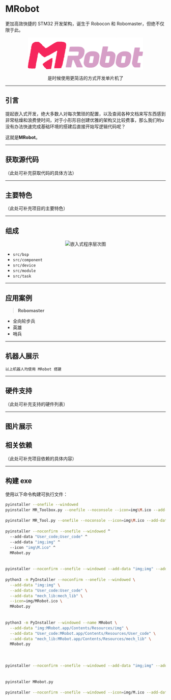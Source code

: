 # MRobot

更加高效快捷的 STM32 开发架构，诞生于 Robocon 和 Robomaster，但绝不仅限于此。

<div align="center">
  <img src="./img/MRobot.png" height="100" alt="MRobot Logo">
  <p>是时候使用更简洁的方式开发单片机了</p>
  <p>
    <!-- <img src="https://img.shields.io/github/license/xrobot-org/XRobot.svg" alt="License">
    <img src="https://img.shields.io/github/repo-size/xrobot-org/XRobot.svg" alt="Repo Size">
    <img src="https://img.shields.io/github/last-commit/xrobot-org/XRobot.svg" alt="Last Commit">
    <img src="https://img.shields.io/badge/language-c/c++-F34B7D.svg" alt="Language"> -->
  </p>
</div>

---

## 引言

提起嵌入式开发，绝大多数人对每次繁琐的配置，以及查阅各种文档来写东西感到非常枯燥和浪费使时间，对于小形形目创建优雅的架构又比较费事，那么我们哟u没有办法快速完成基础环境的搭建后直接开始写逻辑代码呢？

这就是**MRobot**。



---

## 获取源代码

（此处可补充获取代码的具体方法）

---

## 主要特色

（此处可补充项目的主要特色）

---

## 组成

<div align="center">
  <img src="./image/嵌入式程序层次图.png" alt="嵌入式程序层次图">
</div>

- `src/bsp`
- `src/component`
- `src/device`
- `src/module`
- `src/task`

---

## 应用案例

> **Robomaster**

- 全向轮步兵
- 英雄
- 哨兵

---

## 机器人展示

`以上机器人均使用 MRobot 搭建`

---

## 硬件支持

（此处可补充支持的硬件列表）

---

## 图片展示


## 相关依赖

（此处可补充项目依赖的具体内容）

---

## 构建 exe

使用以下命令构建可执行文件：

```bash
pyinstaller --onefile --windowed 
pyinstaller MR_Toolbox.py --onefile --noconsole --icon=img\M.ico --add-data "mr_tool_img\MRobot.png;mr_tool_img"

pyinstaller MR_Tool.py --onefile --noconsole --icon=img\M.ico --add-data "mr_tool_img\MRobot.png;mr_tool_img" --add-data "src;src" --add-data "User;User"

pyinstaller --noconfirm --onefile --windowed ^
  --add-data "User_code;User_code" ^
  --add-data "img;img" ^
  --icon "img\M.ico" ^
  MRobot.py


pyinstaller --noconfirm --onefile --windowed --add-data "img;img" --add-data "User_code;User_code" --add-data "mech_lib;mech_lib" --icon=img/MRobot.ico MRobot.py

python3 -m PyInstaller --noconfirm --onefile --windowed \
  --add-data "img:img" \
  --add-data "User_code:User_code" \
  --add-data "mech_lib:mech_lib" \
  --icon=img/MRobot.ico \
  MRobot.py

  
python3 -m PyInstaller --windowed --name MRobot \
  --add-data "img:MRobot.app/Contents/Resources/img" \
  --add-data "User_code:MRobot.app/Contents/Resources/User_code" \
  --add-data "mech_lib:MRobot.app/Contents/Resources/mech_lib" \
  MRobot.py



pyinstaller --noconfirm --onefile --windowed --add-data "img;img" --add-data "User_code;User_code" --icon=img/M.ico MRobot.py


pyinstaller MRobot.py

pyinstaller --noconfirm --onefile --windowed --icon=img/M.ico --add-data "img;img" --add-data "User_code;User_code" --add-data "mech_lib;mech_lib" MRobot.py